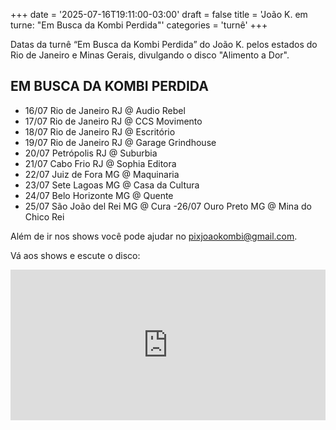 +++
date = '2025-07-16T19:11:00-03:00'
draft = false
title = 'João K. em turne: "Em Busca da Kombi Perdida"'
categories = 'turnê'
+++

Datas da turnê “Em Busca da Kombi Perdida” do João K. pelos estados do Rio de Janeiro e Minas Gerais, divulgando o disco "Alimento a Dor".

<!--more-->

## EM BUSCA DA KOMBI PERDIDA

- 16/07 Rio de Janeiro RJ @ Audio Rebel
- 17/07 Rio de Janeiro RJ @ CCS Movimento
- 18/07 Rio de Janeiro RJ @ Escritório
- 19/07 Rio de Janeiro RJ @ Garage Grindhouse
- 20/07 Petrópolis RJ @ Suburbia
- 21/07 Cabo Frio RJ @ Sophia Editora
- 22/07 Juiz de Fora MG @ Maquinaria
- 23/07 Sete Lagoas MG @ Casa da Cultura
- 24/07 Belo Horizonte MG @ Quente
- 25/07 São João del Rei MG @ Cura
  -26/07 Ouro Preto MG @ Mina do Chico Rei

Além de ir nos shows você pode ajudar no pixjoaokombi@gmail.com.

Vá aos shows e escute o disco:

<div style="max-width: 700px">
  <div style="left: 0; width: 100%; height: 241px; position: relative">
    <iframe
      src="https://bandcamp.com/EmbeddedPlayer/album=614288980/size=large/bgcol=ffffff/linkcol=333333/artwork=small/transparent=true/"
      style="
        top: 0;
        left: 0;
        width: 100%;
        height: 100%;
        position: absolute;
        border: 0;
      "
      allowfullscreen
    ></iframe>
  </div>
</div>
